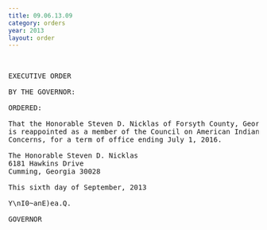 ```yaml
---
title: 09.06.13.09
category: orders
year: 2013
layout: order
---
```


<pre> 

EXECUTIVE ORDER

BY THE GOVERNOR:

ORDERED:

That the Honorable Steven D. Nicklas of Forsyth County, Georgia,
is reappointed as a member of the Council on American Indian
Concerns, for a term of office ending July 1, 2016.

The Honorable Steven D. Nicklas
6181 Hawkins Drive
Cumming, Georgia 30028

This sixth day of September, 2013

Y\nI0~anE)ea.Q.

GOVERNOR

</pre>
